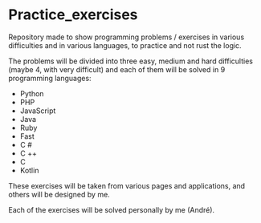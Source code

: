 # Practice_exercises
Repository made to show programming problems / exercises in various difficulties and in various languages, to practice and not rust the logic.

The problems will be divided into three easy, medium and hard difficulties (maybe 4, with very difficult) and each of them will be solved in 9 programming languages:

- Python
- PHP
- JavaScript
- Java
- Ruby
- Fast
- C #
- C ++
- C
- Kotlin

These exercises will be taken from various pages and applications, and others will be designed by me.

Each of the exercises will be solved personally by me (André).
